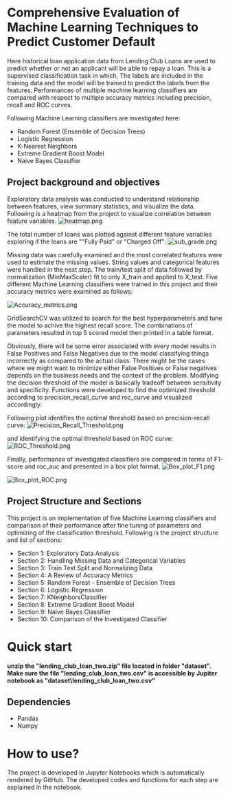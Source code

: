 # Comprehensive Evaluation of Machine Learning Techniques to Predict Customer Default
Here historical loan application data from Lending Club Loans are used to predict whether or not an applicant will be able to repay a loan. This is a supervised classification task in which, The labels are included in the training data and the model will be trained to predict the labels from the features. Performances of multiple machine learning classifiers are compared with respect to multiple accuracy metrics including precision, recall and ROC curves.

Following Machine Learning classifiers are investigated here:

- Random Forest (Ensemble of Decision Trees) 
- Logistic Regression
- K-Nearest Neighbors
- Extreme Gradient Boost Model
- Naive Bayes Classifier

## Project background and objectives
Exploratory data analysis was conducted to understand relationship between features, view summary statistics, and visualize the data. Following is a heatmap from the project to visualize correlation between feature variables. 
![heatmap.png](images/heatmap.png)

The total number of loans was plotted against different feature variables exploring if the loans are ""Fully Paid" or "Charged Off":
![sub_grade.png](images/sub_grade.png)


Missing data was carefully examined and the most correlated features were used to estimate the missing values. String values and categorical features were handled in the next step. The train/test split of data followed by normalization (MinMaxScaler) fit to only X_train and applied to X_test. Five different Machine Learning classifiers were trained in this project and their accuracy metrics were examined as follows:

![Accuracy_metrics.png](images/Accuracy_metrics.png)

GridSearchCV was utilized to search for the best hyperparameters and tune the model to achive the highest recall score. The combinations of parameters resulted in top 5 scored model then printed in a table format. 

Obviously, there will be some error associated with every model results in False Positives and False Negatives due to the model classifying things incorrectly as compared to the actual class. There might be the cases where we might want to minimize either False Positives or False negatives depends on the business needs and the context of the problem. Modifying the decision threshold of the model is basically tradeoff between sensitivity and specificity. Functions were developed to find the optimized threshold according to precision_recall_curve and roc_curve and visualized accordingly.

Following plot identifies the optimal threshold based on precision-recall curve:
![Precision_Recall_Threshold.png](images/Precision_Recall_Threshold.png)

and identifying the optimal threshold based on ROC curve:
![ROC_Threshold.png](images/ROC_Threshold.png)

Finally, performance of investigated classifiers are compared in terms of F1-score and roc_auc and presented in a box plot format.
![Box_plot_F1.png](images/Box_plot_F1.png)

![Box_plot_ROC.png](images/Box_plot_ROC.png)


## Project Structure and Sections

This project is an implementation of five Machine Learning classifiers and comparison of their performance after fine tuning of parameters and optimizing of the classification threshold. Following is the project structure and list of sections:

* Section 1: Exploratory Data Analysis
* Section 2: Handling Missing Data and Categorical Variables
* Section 3: Train Test Split and Normalizing Data
* Section 4: A Review of Accuracy Metrics
* Section 5: Random Forest - Ensemble of Decision Trees
* Section 6: Logistic Regression
* Section 7: KNeighborsClassifier
* Section 8: Extreme Gradient Boost Model
* Section 9: Naive Bayes Classifier
* Section 10: Comparison of the Investigated Classifier


# Quick start
**unzip the "lending_club_loan_two.zip" file located in folder "dataset". Make sure the file "lending_club_loan_two.csv" is accessible by Jupiter notebook as "dataset\lending_club_loan_two.csv"**



## Dependencies
* Pandas
* Numpy


How to use?
===========
The project is developed in Jupyter Notebooks which is automatically rendered by GitHub. The developed codes and functions for each step are explained in the notebook.







